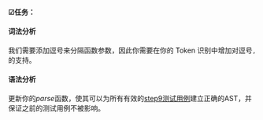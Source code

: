 #### ☑任务：

#### 词法分析

我们需要添加逗号来分隔函数参数，因此你需要在你的 Token 识别中增加对逗号`,`的支持。

#### 语法分析

更新你的*parse*函数，使其可以为所有有效的[step9测试用例](https://github.com/decaf-lang/minidecaf-tests/tree/master/testcases/step9)建立正确的AST，并保证之前的测试用例不被影响。